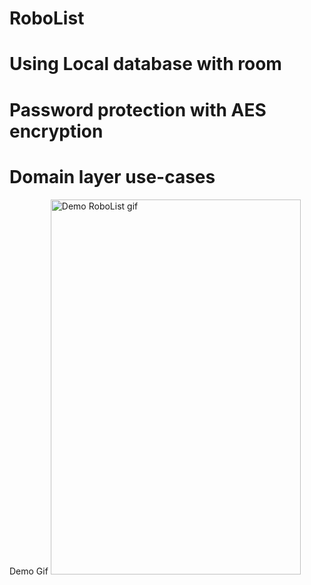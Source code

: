 # RoboList

# Using Local database with room
# Password protection with AES encryption
# Domain layer use-cases

Demo Gif
<img src="https://github.com/minhan14/RoboList/blob/main/Demo/androiddemo.gif" alt="Demo RoboList gif" title="Demo RoboList" width="400" height="600"/>






